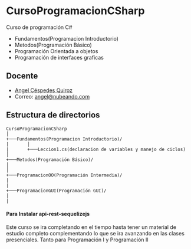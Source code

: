 # CursoProgramacionCSharp
Curso de programación C#

* Fundamentos(Programacion Introductorio)
* Metodos(Programación Básico)
* Programación Orientada a objetos
* Programación de interfaces graficas

## Docente

*  [Angel Céspedes Quiroz](https://bo.linkedin.com/in/acq1305)
*  Correo:  <angel@nubeando.com>

## Estructura de directorios

```
CursoProgramacionCSharp
│
+───Fundamentos(Programacion Introductorio)/
|		│   
|		+───Leccion1.cs(declaracion de variables y manejo de ciclos)
│   
+───Metodos(Programación Básico)/
│				
│
+───ProgramacionOO(Programación Intermedia)/			 
|
|
+───ProgramacionGUI(Programación GUI)/ 
│				
|
```

#### Para Instalar api-rest-sequelizejs

Este curso se ira completando en el tiempo hasta tener un material de estudio completo 
complementando lo que se ira avanzando en las clases presenciales.
Tanto para Programación I y Programación II
